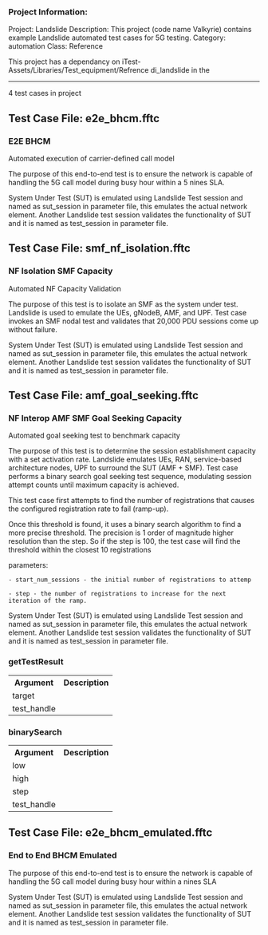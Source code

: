### Project Information:
Project: Landslide
Description: This project (code name Valkyrie) contains example Landslide automated test cases for 5G testing.
Category: automation
Class: Reference

This project has a dependancy on iTest-Assets/Libraries/Test_equipment/Refrence di_landslide in the 

 ----
4 test cases in project
## Test Case File: e2e_bhcm.fftc
### E2E BHCM 
Automated execution of carrier-defined call model​

The purpose of this end-to-end test is to ensure the network is capable of handling the 5G call model during busy hour within a 5 nines SLA.

System Under Test (SUT) is emulated using Landslide Test session and named as sut_session in parameter file, this emulates the actual network element. Another Landslide test session validates the functionality of SUT and it is named as test_session in parameter file.
## Test Case File: smf_nf_isolation.fftc
### NF Isolation SMF Capacity
Automated NF Capacity Validation​

The purpose of this test is to isolate an SMF as the system under test. Landslide is used to emulate the UEs, gNodeB, AMF, and UPF. Test case invokes an SMF nodal test and validates that 20,000 PDU sessions come up without failure.​

System Under Test (SUT) is emulated using Landslide Test session and named as sut_session in parameter file, this emulates the actual network element. Another Landslide test session validates the functionality of SUT and it is named as test_session in parameter file.
## Test Case File: amf_goal_seeking.fftc
### NF Interop AMF SMF Goal Seeking Capacity
Automated goal seeking test to benchmark capacity

The purpose of this test is to determine the session establishment capacity with a set activation rate. Landslide emulates UEs, RAN, service-based architecture nodes, UPF to surround the SUT (AMF + SMF). Test case performs a binary search goal seeking test sequence, modulating session attempt counts until maximum capacity is achieved.​

This test case first attempts to find the number of registrations that causes the configured registration rate to fail (ramp-up).

Once this threshold is found, it uses a binary search algorithm to find a more precise threshold.  The precision is 1 order of magnitude higher resolution than the step.  So if the step is 100, the test case will find the threshold within the closest 10 registrations

parameters:
    
    - start_num_sessions - the initial number of registrations to attemp

    - step - the number of registrations to increase for the next iteration of the ramp.


System Under Test (SUT) is emulated using Landslide Test session and named as sut_session in parameter file, this emulates the actual network element. Another Landslide test session validates the functionality of SUT and it is named as test_session in parameter file.
### getTestResult
<table><tr><th>Argument</th><th>Description</th></tr>
<tr><td>target</td><tr></tr>
<tr><td>test_handle</td><tr></tr></table>

### binarySearch
<table><tr><th>Argument</th><th>Description</th></tr>
<tr><td>low</td><tr></tr>
<tr><td>high</td><tr></tr>
<tr><td>step</td><tr></tr>
<tr><td>test_handle</td><tr></tr></table>

## Test Case File: e2e_bhcm_emulated.fftc
### End to End BHCM  Emulated
The purpose of this end-to-end test is to ensure the network is capable of handling the 5G call model during busy hour within a nines SLA

System Under Test (SUT) is emulated using Landslide Test session and named as sut_session in parameter file, this emulates the actual network element. Another Landslide test session validates the functionality of SUT and it is named as test_session in parameter file.